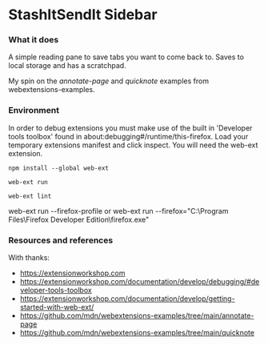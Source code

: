 # StashItSendIt Sidebar

### What it does

A simple reading pane to save tabs you want to come back to. Saves to local storage and has a scratchpad. 

My spin on the *annotate-page* and *quicknote* examples from webextensions-examples. 

### Environment

In order to debug extensions you must make use of the built in 'Developer tools toolbox' found in about:debugging#/runtime/this-firefox. Load your temporary extensions manifest and click inspect. You will need the web-ext extension.

```
npm install --global web-ext

web-ext run

web-ext lint

```
web-ext run --firefox-profile 
or
web-ext run --firefox="C:\Program Files\Firefox Developer Edition\firefox.exe"

### Resources and references
With thanks:
- https://extensionworkshop.com
- https://extensionworkshop.com/documentation/develop/debugging/#developer-tools-toolbox
- https://extensionworkshop.com/documentation/develop/getting-started-with-web-ext/
- https://github.com/mdn/webextensions-examples/tree/main/annotate-page
- https://github.com/mdn/webextensions-examples/tree/main/quicknote


